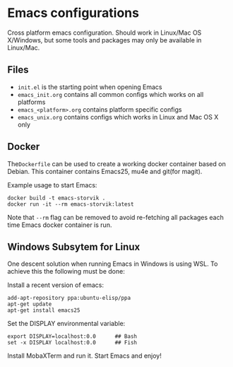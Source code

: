 # Emacs configurations

Cross platform emacs configuration.
Should work in Linux/Mac OS X/Windows, but some tools and packages may only be available in Linux/Mac.

## Files

- `init.el` is the starting point when opening Emacs
- `emacs_init.org` contains all common configs which works on all platforms
- `emacs_<platform>.org` contains platform specific configs
- `emacs_unix.org` contains configs which works in Linux and Mac OS X only

## Docker

The`Dockerfile` can be used to create a working docker container based on Debian.
This container contains Emacs25, mu4e and git(for magit).

Example usage to start Emacs:
``` shell
docker build -t emacs-storvik .
docker run -it --rm emacs-storvik:latest
```

Note that `--rm` flag can be removed to avoid re-fetching all packages each time Emacs docker container is run.

## Windows Subsytem for Linux

One descent solution when running Emacs in Windows is using WSL.
To achieve this the following must be done:

Install a recent version of emacs:
``` shell
add-apt-repository ppa:ubuntu-elisp/ppa
apt-get update
apt-get install emacs25
```

Set the DISPLAY environmental variable:

``` shell
export DISPLAY=localhost:0.0      ## Bash
set -x DISPLAY localhost:0.0      ## Fish
```

Install MobaXTerm and run it.
Start Emacs and enjoy!
